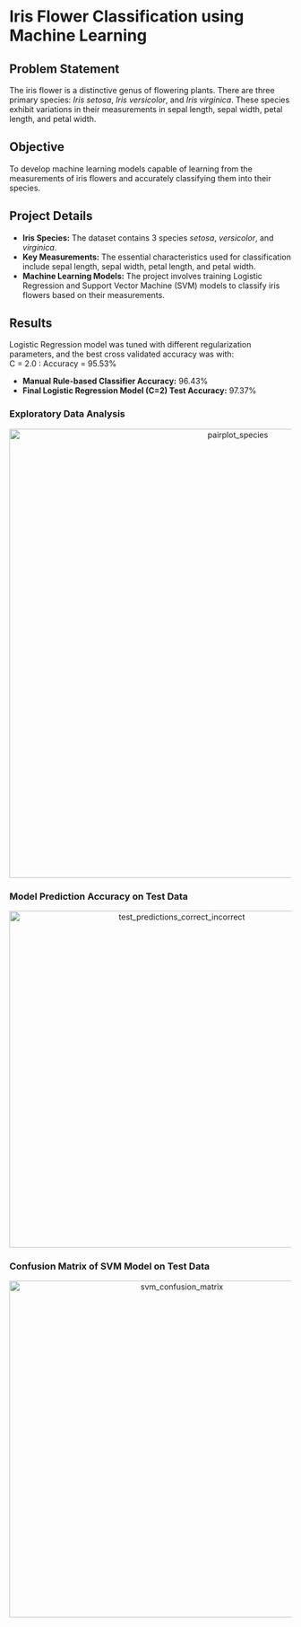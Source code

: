 # Iris Flower Classification using Machine Learning

## Problem Statement

The iris flower is a distinctive genus of flowering plants. There are three primary species: *Iris setosa*, *Iris versicolor*, and *Iris virginica*. These species exhibit variations in their measurements in sepal length, sepal width, petal length, and petal width.

## Objective

To develop machine learning models capable of learning from the measurements of iris flowers and accurately classifying them into their species.

## Project Details

- **Iris Species:** The dataset contains 3 species *setosa*, *versicolor*, and *virginica*.
- **Key Measurements:** The essential characteristics used for classification include sepal length, sepal width, petal length, and petal width.
- **Machine Learning Models:** The project involves training Logistic Regression and Support Vector Machine (SVM) models to classify iris flowers based on their measurements.

## Results

Logistic Regression model was tuned with different regularization parameters, and the best cross validated accuracy was  with:  
    C = 2.0 : Accuracy = 95.53%

- **Manual Rule-based Classifier Accuracy:** 96.43%  
- **Final Logistic Regression Model (C=2) Test Accuracy:** 97.37%

### Exploratory Data Analysis  
<p align="center">
  <img src="https://github.com/user-attachments/assets/060702a1-9aed-44de-95b1-a80e38d66165" alt="pairplot_species" width="800" />
</p>

### Model Prediction Accuracy on Test Data  
<p align="center">
  <img src="https://github.com/user-attachments/assets/7c600e5c-767d-4a33-9e49-9d38fac653fb" alt="test_predictions_correct_incorrect" width="600" />
</p>

### Confusion Matrix of SVM Model on Test Data  
<p align="center">
  <img src="https://github.com/user-attachments/assets/59a7309c-1f65-47e7-9bec-ee91b22ca816" alt="svm_confusion_matrix" width="600" />
</p>


